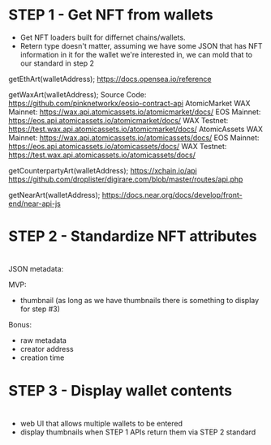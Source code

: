 # STEP 1 - Get NFT from wallets

* Get NFT loaders built for differnet chains/wallets.
* Retern type doesn't matter, assuming we have some JSON that has NFT information in it for the wallet we're interested in, we can mold that to our standard in step 2

getEthArt(walletAddress);
https://docs.opensea.io/reference

getWaxArt(walletAddress);
Source Code: https://github.com/pinknetworkx/eosio-contract-api
AtomicMarket
WAX Mainnet: https://wax.api.atomicassets.io/atomicmarket/docs/
EOS Mainnet: https://eos.api.atomicassets.io/atomicmarket/docs/
WAX Testnet: https://test.wax.api.atomicassets.io/atomicmarket/docs/
AtomicAssets
WAX Mainnet: https://wax.api.atomicassets.io/atomicassets/docs/
EOS Mainnet: https://eos.api.atomicassets.io/atomicassets/docs/
WAX Testnet: https://test.wax.api.atomicassets.io/atomicassets/docs/

getCounterpartyArt(walletAddress);
https://xchain.io/api
https://github.com/droplister/digirare.com/blob/master/routes/api.php

getNearArt(walletAddress);
https://docs.near.org/docs/develop/front-end/near-api-js

#
# STEP 2 - Standardize NFT attributes
#

JSON metadata:

MVP:
* thumbnail (as long as we have thumbnails there is something to display for step #3)

Bonus:
* raw metadata
* creator address
* creation time

#
# STEP 3 - Display wallet contents
#

* web UI that allows multiple wallets to be entered 
* display thumbnails when STEP 1 APIs return them via STEP 2 standard


